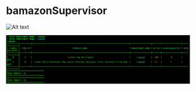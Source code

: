 # bamazonSupervisor


![Alt text](/files/selectViewProduct.png "View Product")


![image](/./files/showTotalProfit.png)
